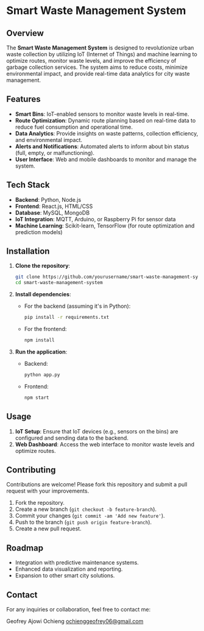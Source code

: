 # Smart Waste Management System

## Overview

The **Smart Waste Management System** is designed to revolutionize urban waste collection by utilizing IoT (Internet of Things) and machine learning to optimize routes, monitor waste levels, and improve the efficiency of garbage collection services. The system aims to reduce costs, minimize environmental impact, and provide real-time data analytics for city waste management.

## Features

- **Smart Bins**: IoT-enabled sensors to monitor waste levels in real-time.
- **Route Optimization**: Dynamic route planning based on real-time data to reduce fuel consumption and operational time.
- **Data Analytics**: Provide insights on waste patterns, collection efficiency, and environmental impact.
- **Alerts and Notifications**: Automated alerts to inform about bin status (full, empty, or malfunctioning).
- **User Interface**: Web and mobile dashboards to monitor and manage the system.

## Tech Stack

- **Backend**: Python, Node.js
- **Frontend**: React.js, HTML/CSS
- **Database**: MySQL, MongoDB
- **IoT Integration**: MQTT, Arduino, or Raspberry Pi for sensor data
- **Machine Learning**: Scikit-learn, TensorFlow (for route optimization and prediction models)

## Installation

1. **Clone the repository**:
    ```bash
    git clone https://github.com/yourusername/smart-waste-management-system.git
    cd smart-waste-management-system
    ```

2. **Install dependencies**:
    - For the backend (assuming it's in Python):
      ```bash
      pip install -r requirements.txt
      ```

    - For the frontend:
      ```bash
      npm install
      ```

3. **Run the application**:
    - Backend:
      ```bash
      python app.py
      ```

    - Frontend:
      ```bash
      npm start
      ```

## Usage

1. **IoT Setup**: Ensure that IoT devices (e.g., sensors on the bins) are configured and sending data to the backend.
2. **Web Dashboard**: Access the web interface to monitor waste levels and optimize routes.

## Contributing

Contributions are welcome! Please fork this repository and submit a pull request with your improvements.

1. Fork the repository.
2. Create a new branch (`git checkout -b feature-branch`).
3. Commit your changes (`git commit -am 'Add new feature'`).
4. Push to the branch (`git push origin feature-branch`).
5. Create a new pull request.

## Roadmap

- Integration with predictive maintenance systems.
- Enhanced data visualization and reporting.
- Expansion to other smart city solutions.

## Contact

For any inquiries or collaboration, feel free to contact me:

Geofrey Ajowi Ochieng 
ochienggeofrey06@gmail.com

